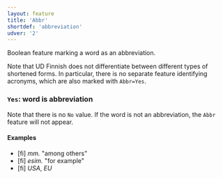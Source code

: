 ```yaml
---
layout: feature
title: 'Abbr'
shortdef: 'abbreviation'
udver: '2'
---
```


Boolean feature marking a word as an abbreviation.

Note that UD Finnish does not differentiate between different types of
shortened forms. In particular, there is no separate feature
identifying acronyms, which are also marked with `Abbr=Yes`.

### <a name="Yes">`Yes`</a>: word is abbreviation

Note that there is no `No` value. If the word is not an abbreviation,
the `Abbr` feature will not appear.

#### Examples

* [fi] _mm._ "among others"
* [fi] _esim._ "for example"
* [fi] _USA_, _EU_
<!-- Interlanguage links updated Po 11. listopadu 2024, 20:09:29 CET -->
